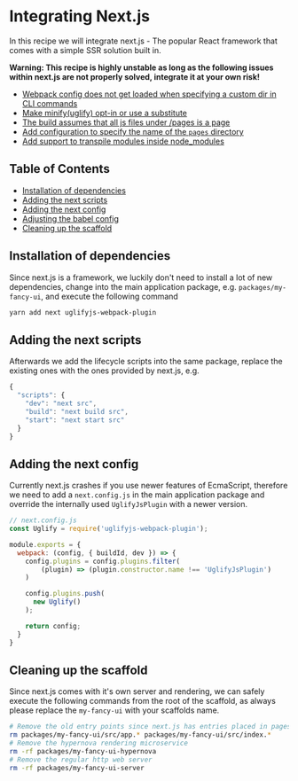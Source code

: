# Integrating Next.js

In this recipe we will integrate next.js - The popular React framework that comes with a simple SSR solution built in.

**Warning: This recipe is highly unstable as long as the following issues within next.js are not properly solved, integrate it at your own risk!**

- [Webpack config does not get loaded when specifying a custom dir in CLI commands](https://github.com/zeit/next.js/issues/1195)
- [Make minify(uglify) opt-in or use a substitute](https://github.com/zeit/next.js/issues/1195)
- [The build assumes that all js files under /pages is a page](https://github.com/zeit/next.js/issues/3183)
- [Add configuration to specify the name of the `pages` directory](https://github.com/zeit/next.js/pull/936)
- [Add support to transpile modules inside node_modules](https://github.com/zeit/next.js/issues/706)

## Table of Contents

- [Installation of dependencies](#installation-of-dependencies)
- [Adding the next scripts](#adding-the-next-scripts)
- [Adding the next config](#adding-the-next-config)
- [Adjusting the babel config](#adjusting-the-babel-config)
- [Cleaning up the scaffold](#cleaning-up-the-scaffold)


<a id="installation-of-dependencies"></a>
## Installation of dependencies
Since next.js is a framework, we luckily don't need to install a lot of new dependencies, change into the main application package, e.g. `packages/my-fancy-ui`, and execute the following command

```sh
yarn add next uglifyjs-webpack-plugin
```


<a id="adding-the-next-scripts"></a>
## Adding the next scripts
Afterwards we add the lifecycle scripts into the same package, replace the existing ones with the ones provided by next.js, e.g.

```js
{
  "scripts": {
    "dev": "next src",
    "build": "next build src",
    "start": "next start src"
  }
}
```


<a id="adding-the-next-scripts"></a>
## Adding the next config
Currently next.js crashes if you use newer features of EcmaScript, therefore we need to add a `next.config.js` in the main application package and override the internally used `UglifyJsPlugin` with a newer version.

```js
// next.config.js
const Uglify = require('uglifyjs-webpack-plugin');

module.exports = {
  webpack: (config, { buildId, dev }) => {
    config.plugins = config.plugins.filter(
        (plugin) => (plugin.constructor.name !== 'UglifyJsPlugin')
    )

    config.plugins.push(
      new Uglify()
    );

    return config;
  }
}
```


<a id="cleaning-up-the-scaffold"></a>
## Cleaning up the scaffold
Since next.js comes with it's own server and rendering, we can safely execute the following commands from the root of the scaffold, as always please replace the `my-fancy-ui` with your scaffolds name.

```sh
# Remove the old entry points since next.js has entries placed in pages/
rm packages/my-fancy-ui/src/app.* packages/my-fancy-ui/src/index.*
# Remove the hypernova rendering microservice
rm -rf packages/my-fancy-ui-hypernova
# Remove the regular http web server
rm -rf packages/my-fancy-ui-server
```
